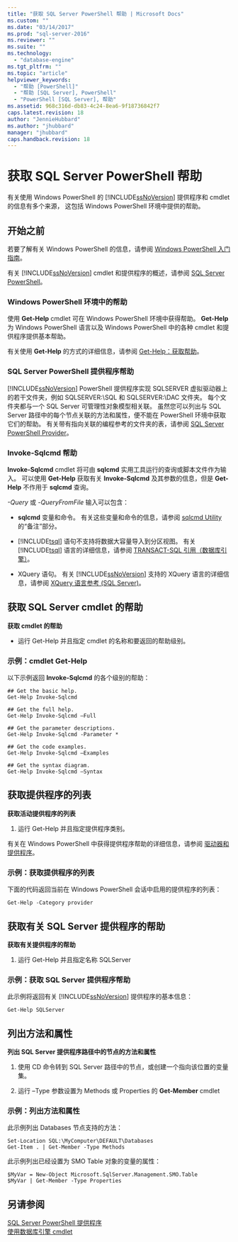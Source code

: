 ```yaml
---
title: "获取 SQL Server PowerShell 帮助 | Microsoft Docs"
ms.custom: ""
ms.date: "03/14/2017"
ms.prod: "sql-server-2016"
ms.reviewer: ""
ms.suite: ""
ms.technology: 
  - "database-engine"
ms.tgt_pltfrm: ""
ms.topic: "article"
helpviewer_keywords: 
  - "帮助 [PowerShell]"
  - "帮助 [SQL Server], PowerShell"
  - "PowerShell [SQL Server], 帮助"
ms.assetid: 968c316d-db83-4c24-8ea6-9f18736842f7
caps.latest.revision: 18
author: "JennieHubbard"
ms.author: "jhubbard"
manager: "jhubbard"
caps.handback.revision: 18
---
```

# 获取 SQL Server PowerShell 帮助
  有关使用 Windows PowerShell 的 [!INCLUDE[ssNoVersion](../../includes/ssnoversion-md.md)] 提供程序和 cmdlet 的信息有多个来源， 这包括 Windows PowerShell 环境中提供的帮助。  
  
## 开始之前  
 若要了解有关 Windows PowerShell 的信息，请参阅 [Windows PowerShell 入门指南](http://go.microsoft.com/fwlink/?LinkId=217083)。  
  
 有关 [!INCLUDE[ssNoVersion](../../includes/ssnoversion-md.md)] cmdlet 和提供程序的概述，请参阅 [SQL Server PowerShell](../../relational-databases/scripting/sql-server-powershell.md)。  
  
### Windows PowerShell 环境中的帮助  
 使用 **Get-Help** cmdlet 可在 Windows PowerShell 环境中获得帮助。 **Get-Help** 为 Windows PowerShell 语言以及 Windows PowerShell 中的各种 cmdlet 和提供程序提供基本帮助。  
  
 有关使用 **Get-Help** 的方式的详细信息，请参阅 [Get-Help：获取帮助](http://go.microsoft.com/fwlink/?LinkId=102136)。  
  
### SQL Server PowerShell 提供程序帮助  
 [!INCLUDE[ssNoVersion](../../includes/ssnoversion-md.md)] PowerShell 提供程序实现 SQLSERVER 虚拟驱动器上的若干文件夹，例如 SQLSERVER:\SQL 和 SQLSERVER:\DAC 文件夹。 每个文件夹都与一个 SQL Server 可管理性对象模型相关联。 虽然您可以列出与 SQL Server 路径中的每个节点关联的方法和属性，便不能在 PowerShell 环境中获取它们的帮助。 有关带有指向关联的编程参考的文件夹的表，请参阅 [SQL Server PowerShell Provider](../../relational-databases/scripting/sql-server-powershell-provider.md)。  
  
### Invoke-Sqlcmd 帮助  
 **Invoke-Sqlcmd** cmdlet 将可由 **sqlcmd** 实用工具运行的查询或脚本文件作为输入。 可以使用 **Get-Help** 获取有关 **Invoke-Sqlcmd** 及其参数的信息，但是 **Get-Help** 不作用于 **sqlcmd** 查询。  
  
 *-Query* 或 *-QueryFromFile* 输入可以包含：  
  
-   **sqlcmd** 变量和命令。 有关这些变量和命令的信息，请参阅 [sqlcmd Utility](../../tools/sqlcmd-utility.md)的“备注”部分。  
  
-   [!INCLUDE[tsql](../../includes/tsql-md.md)] 语句不支持将数据大容量导入到分区视图。 有关 [!INCLUDE[tsql](../../includes/tsql-md.md)] 语言的详细信息，请参阅 [TRANSACT-SQL 引用（数据库引擎）](../../t-sql/transact-sql-reference-database-engine.md)。  
  
-   XQuery 语句。 有关 [!INCLUDE[ssNoVersion](../../includes/ssnoversion-md.md)] 支持的 XQuery 语言的详细信息，请参阅 [XQuery 语言参考 (SQL Server)](../../xquery/xquery-language-reference-sql-server.md)。  
  
## 获取 SQL Server cmdlet 的帮助  
 **获取 cmdlet 的帮助**  
  
-   运行 Get-Help 并且指定 cmdlet 的名称和要返回的帮助级别。  
  
### 示例：cmdlet Get-Help  
 以下示例返回 **Invoke-Sqlcmd** 的各个级别的帮助：  
  
```  
## Get the basic help.  
Get-Help Invoke-Sqlcmd  
  
## Get the full help.  
Get-Help Invoke-Sqlcmd –Full  
  
## Get the parameter descriptions.  
Get-Help Invoke-Sqlcmd -Parameter *  
  
## Get the code examples.  
Get-Help Invoke-Sqlcmd –Examples  
  
## Get the syntax diagram.  
Get-Help Invoke-Sqlcmd –Syntax  
```  
  
## 获取提供程序的列表  
 **获取活动提供程序的列表**  
  
1.  运行 Get-Help 并且指定提供程序类别。  
  
 有关在 Windows PowerShell 中获得提供程序帮助的详细信息，请参阅 [驱动器和提供程序](http://go.microsoft.com/fwlink/?LinkId=102137)。  
  
### 示例：获取提供程序的列表  
 下面的代码返回当前在 Windows PowerShell 会话中启用的提供程序的列表：  
  
```  
Get-Help -Category provider  
```  
  
## 获取有关 SQL Server 提供程序的帮助  
 **获取有关提供程序的帮助**  
  
1.  运行 Get-Help 并且指定名称 SQLServer  
  
### 示例：获取 SQL Server 提供程序帮助  
 此示例将返回有关 [!INCLUDE[ssNoVersion](../../includes/ssnoversion-md.md)] 提供程序的基本信息：  
  
```  
Get-Help SQLServer  
```  
  
## 列出方法和属性  
 **列出 SQL Server 提供程序路径中的节点的方法和属性**  
  
1.  使用 CD 命令转到 SQL Server 路径中的节点，或创建一个指向该位置的变量集。  
  
2.  运行 –Type 参数设置为 Methods 或 Properties 的 **Get-Member** cmdlet  
  
### 示例：列出方法和属性  
 此示例列出 Databases 节点支持的方法：  
  
```  
Set-Location SQL:\MyComputer\DEFAULT\Databases  
Get-Item . | Get-Member -Type Methods  
```  
  
 此示例列出已经设置为 SMO Table 对象的变量的属性：  
  
```  
$MyVar = New-Object Microsoft.SqlServer.Management.SMO.Table  
$MyVar | Get-Member -Type Properties  
```  
  
## 另请参阅  
 [SQL Server PowerShell 提供程序](../../relational-databases/scripting/sql-server-powershell-provider.md)   
 [使用数据库引擎 cmdlet](../../relational-databases/scripting/use-the-database-engine-cmdlets.md)  
  
  